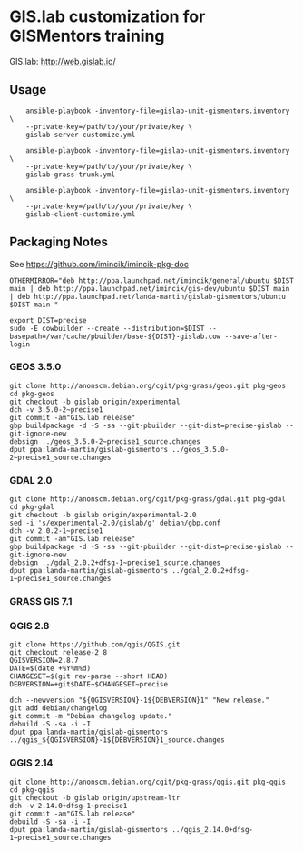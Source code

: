 # GIS.lab customization for GISMentors training

GIS.lab: http://web.gislab.io/

## Usage

        ansible-playbook -inventory-file=gislab-unit-gismentors.inventory \
        --private-key=/path/to/your/private/key \
        gislab-server-customize.yml
   
        ansible-playbook -inventory-file=gislab-unit-gismentors.inventory \
        --private-key=/path/to/your/private/key \
        gislab-grass-trunk.yml
   
        ansible-playbook -inventory-file=gislab-unit-gismentors.inventory \
        --private-key=/path/to/your/private/key \
        gislab-client-customize.yml

## Packaging Notes

See https://github.com/imincik/imincik-pkg-doc

    OTHERMIRROR="deb http://ppa.launchpad.net/imincik/general/ubuntu $DIST main | deb http://ppa.launchpad.net/imincik/gis-dev/ubuntu $DIST main | deb http://ppa.launchpad.net/landa-martin/gislab-gismentors/ubuntu $DIST main "
    
    export DIST=precise
    sudo -E cowbuilder --create --distribution=$DIST --basepath=/var/cache/pbuilder/base-${DIST}-gislab.cow --save-after-login

### GEOS 3.5.0

    git clone http://anonscm.debian.org/cgit/pkg-grass/geos.git pkg-geos
    cd pkg-geos
    git checkout -b gislab origin/experimental
    dch -v 3.5.0-2~precise1
    git commit -am"GIS.lab release"
    gbp buildpackage -d -S -sa --git-pbuilder --git-dist=precise-gislab --git-ignore-new
    debsign ../geos_3.5.0-2~precise1_source.changes
    dput ppa:landa-martin/gislab-gismentors ../geos_3.5.0-2~precise1_source.changes
    
### GDAL 2.0

    git clone http://anonscm.debian.org/cgit/pkg-grass/gdal.git pkg-gdal
    cd pkg-gdal
    git checkout -b gislab origin/experimental-2.0
    sed -i 's/experimental-2.0/gislab/g' debian/gbp.conf
    dch -v 2.0.2-1~precise1
    git commit -am"GIS.lab release"
    gbp buildpackage -d -S -sa --git-pbuilder --git-dist=precise-gislab --git-ignore-new
    debsign ../gdal_2.0.2+dfsg-1~precise1_source.changes
    dput ppa:landa-martin/gislab-gismentors ../gdal_2.0.2+dfsg-1~precise1_source.changes

### GRASS GIS 7.1

### QGIS 2.8

    git clone https://github.com/qgis/QGIS.git
    git checkout release-2_8
    QGISVERSION=2.8.7
    DATE=$(date +%Y%m%d)
    CHANGESET=$(git rev-parse --short HEAD)
    DEBVERSION=+git$DATE~$CHANGESET~precise

    dch --newversion "${QGISVERSION}-1${DEBVERSION}1" "New release."
    git add debian/changelog
    git commit -m "Debian changelog update."
    debuild -S -sa -i -I
    dput ppa:landa-martin/gislab-gismentors ../qgis_${QGISVERSION}-1${DEBVERSION}1_source.changes
    
### QGIS 2.14

    git clone http://anonscm.debian.org/cgit/pkg-grass/qgis.git pkg-qgis
    cd pkg-qgis
    git checkout -b gislab origin/upstream-ltr
    dch -v 2.14.0+dfsg-1~precise1
    git commit -am"GIS.lab release"
    debuild -S -sa -i -I
    dput ppa:landa-martin/gislab-gismentors ../qgis_2.14.0+dfsg-1~precise1_source.changes
